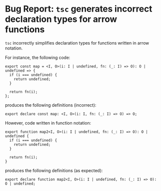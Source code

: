 # Bug Report: `tsc` generates incorrect declaration types for arrow functions

`tsc` incorrectly simplifies declaration types for functions written in arrow notation.

For instance, the following code:

```
export const map = <I, O>(i: I | undefined, fn: (_: I) => O): O | undefined => {
  if (i === undefined) {
    return undefined;
  }

  return fn(i);
};
```

produces the following definitions (incorrect):

```
export declare const map: <I, O>(i: I, fn: (_: I) => O) => O;
```

However, code written in function notation:

```
export function map2<I, O>(i: I | undefined, fn: (_: I) => O): O | undefined {
  if (i === undefined) {
    return undefined;
  }

  return fn(i);
}
```

produces the following definitions (as expected):

```
export declare function map2<I, O>(i: I | undefined, fn: (_: I) => O): O | undefined;
```
